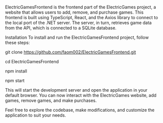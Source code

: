 ElectricGamesFrontend is the frontend part of the ElectricGames project, a website that allows users to add, remove, and purchase games. This frontend is built using TypeScript, React, and the Axios library to connect to the local port of the .NET server. The server, in turn, retrieves game data from the API, which is connected to a SQLite database.

Installation
To install and run the ElectricGamesFrontend project, follow these steps:

git clone https://github.com/faom002/ElectricGamesFrontend.git

cd ElectricGamesFrontend

npm install

npm start

This will start the development server and open the application in your default browser. You can now interact with the ElectricGames website, add games, remove games, and make purchases.

Feel free to explore the codebase, make modifications, and customize the application to suit your needs.

